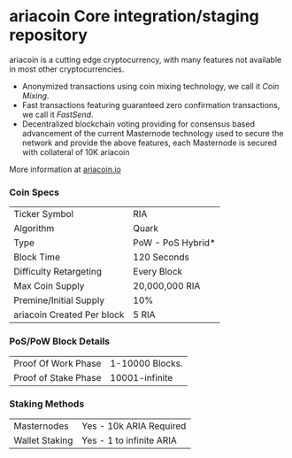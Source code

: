 ariacoin Core integration/staging repository
=====================================

ariacoin is a cutting edge cryptocurrency, with many features not available in most other cryptocurrencies.
- Anonymized transactions using coin mixing technology, we call it _Coin Mixing_.
- Fast transactions featuring guaranteed zero confirmation transactions, we call it _FastSend_.
- Decentralized blockchain voting providing for consensus based advancement of the current Masternode
  technology used to secure the network and provide the above features, each Masternode is secured
  with collateral of 10K ariacoin

More information at [ariacoin.io](http://www.ariacoin.io)

### Coin Specs
<table>
<tr><td>Ticker Symbol</td><td>RIA</td></tr>
<tr><td>Algorithm</td><td>Quark</td></tr>
<tr><td>Type</td><td>PoW - PoS Hybrid*</td></tr>
<tr><td>Block Time</td><td>120 Seconds</td></tr>
<tr><td>Difficulty Retargeting</td><td>Every Block</td></tr>
<tr><td>Max Coin Supply</td><td>20,000,000 RIA</td></tr>
<tr><td>Premine/Initial Supply</td><td>10%</td></tr>
<tr><td>ariacoin Created Per block</td><td>5 RIA</td></tr>
</table>


### PoS/PoW Block Details
<table>
<tr><td>Proof Of Work Phase</td><td>1-10000 Blocks.</td></tr>
<tr><td>Proof of Stake Phase</td><td>10001-infinite</td></tr>
</table>

### Staking Methods
<table>
<tr><td>Masternodes</td><td>Yes - 10k ARIA Required</td></tr>
<tr><td>Wallet Staking</td><td>Yes - 1 to infinite ARIA</td></tr>
</table>

</table>
